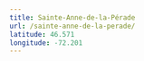 ```yaml
---
title: Sainte-Anne-de-la-Pérade
url: /sainte-anne-de-la-perade/
latitude: 46.571
longitude: -72.201
---
```

